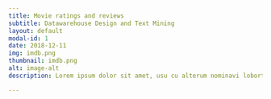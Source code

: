 ```yaml
---
title: Movie ratings and reviews
subtitle: Datawarehouse Design and Text Mining
layout: default
modal-id: 1
date: 2018-12-11
img: imdb.png
thumbnail: imdb.png
alt: image-alt
description: Lorem ipsum dolor sit amet, usu cu alterum nominavi lobortis. At duo novum diceret. Tantas apeirian vix et, usu sanctus postulant inciderint ut, populo diceret necessitatibus in vim. Cu eum dicam feugiat noluisse.

---
```

